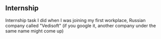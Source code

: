 ## Internship

Internship task I did when I was joining my first workplace, Russian company called "Vedisoft" (if you google it, another company under the same name might come up)
